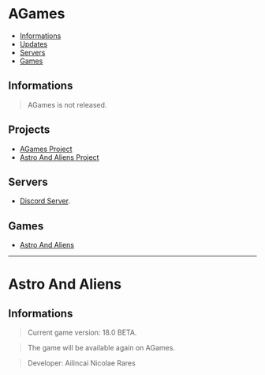 # AGames

- [Informations](#informations)
- [Updates](#updates)
- [Servers](#servers)
- [Games](#games)

## Informations
> AGames is not released.

## Projects
- [AGames Project](https://github.com/Ailincai-Nicolae-Rares/AGames/projects/3)
- [Astro And Aliens Project](https://github.com/Ailincai-Nicolae-Rares/AGames/projects/1)

## Servers
- [Discord Server](https://discord.gg/dBUc67y).

## Games

- [Astro And Aliens](#astro-and-aliens)

----
# Astro And Aliens
## Informations
> Current game version: 18.0 BETA.

> The game will be available again on AGames.

> Developer: Ailincai Nicolae Rares
